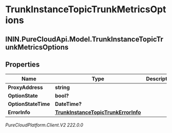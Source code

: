# TrunkInstanceTopicTrunkMetricsOptions

## ININ.PureCloudApi.Model.TrunkInstanceTopicTrunkMetricsOptions

## Properties

|Name | Type | Description | Notes|
|------------ | ------------- | ------------- | -------------|
| **ProxyAddress** | **string** |  | [optional] |
| **OptionState** | **bool?** |  | [optional] |
| **OptionStateTime** | **DateTime?** |  | [optional] |
| **ErrorInfo** | [**TrunkInstanceTopicTrunkErrorInfo**](TrunkInstanceTopicTrunkErrorInfo) |  | [optional] |



_PureCloudPlatform.Client.V2 222.0.0_
